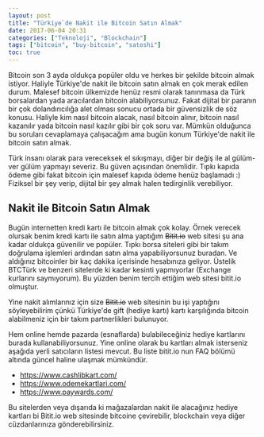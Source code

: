 ```yaml
---
layout: post
title: "Türkiye`de Nakit ile Bitcoin Satın Almak"
date: 2017-06-04 20:31
categories: ["Teknoloji", "Blockchain"]
tags: ["bitcoin", "buy-bitcoin", "satoshi"]
toc: true
---
```


Bitcoin son 3 ayda oldukça popüler oldu ve herkes bir şekilde bitcoin almak istiyor. Haliyle Türkiye'de nakit ile bitcoin satın almak en çok merak edilen durum. Malesef bitcoin ülkemizde henüz resmi olarak tanınmasa da Türk borsalardan yada aracılardan bitcoin alabiliyorsunuz. Fakat dijital bir paranın bir çok dolandırıcılığa alet olması sonucu ortada bir güvensizlik de söz konusu. Haliyle kim nasıl bitcoin alacak, nasıl bitcoin alınır, bitcoin nasıl kazanılır yada bitcoin nasıl kazılır gibi bir çok soru var. Mümkün olduğunca bu soruları cevaplamaya çalışacağım ama bugün konum Türkiye'de nakit ile bitcoin satın almak.

Türk insanı olarak para vereceksek el sıkışmayı, diğer bir değiş ile al gülüm-ver gülüm yapmayı severiz. Bu güven açısından önemlidir. Tıpkı kapıda ödeme gibi fakat bitcoin için malesef kapıda ödeme henüz başlamadı :) Fiziksel bir şey verip, dijital bir şey almak halen tedirginlik verebiliyor.

## Nakit ile Bitcoin Satın Almak
Bugün internetten kredi kartı ile bitcoin almak çok kolay. Örnek verecek olursak benim kredi kartı ile satın alma yaptığım ~~Bitit.io~~ web sitesi şu ana kadar oldukça güvenilir ve popüler. Tıpkı borsa siteleri gibi bir takım doğrulama işlemleri ardından satın alma yapabiliyorsunuz buradan. Ve aldığınız bitcoinler bir kaç dakika içerisinde hesabınıza geliyor. Üstelik BTCTürk ve benzeri sitelerde ki kadar kesinti yapmıyorlar (Exchange kurlarını saymıyorum). Bu yüzden benim tercih ettiğim web sitesi bitit.io olmuştur.

Yine nakit alımlarınız için size ~~Bitit.io~~ web sitesinin bu işi yaptığını söyleyebilirim çünkü Türkiye'de gift (hediye kartı) kartı karşılığında bitcoin alabilmeniz için bir takım partnerlikleri bulunuyor.

Hem online hemde pazarda (esnaflarda) bulabileceğiniz hediye kartlarını burada kullanabiliyorsunuz. Yine online olarak bu kartları almak isterseniz aşağıda yerli satıcıların listesi mevcut. Bu liste bitit.io nun FAQ bölümü altında güncel haline ulaşmak mümkündür.

- https://www.cashlibkart.com/
- https://www.odemekartlari.com/
- https://www.paywards.com/

Bu sitelerden veya dışarıda ki mağazalardan nakit ile alacağınız hediye kartları bi Bitit.io web sitesinde bitcoine çevirebilir, blockchain veya diğer cüzdanlarınıza gönderebilirsiniz.